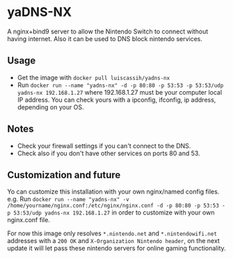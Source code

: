 # yaDNS-NX
A nginx+bind9 server to allow the Nintendo Switch to connect without having internet.
Also it can be used to DNS block nintendo services.

Usage
----------
- Get the image with `docker pull luiscassih/yadns-nx`
- Run `docker run --name "yadns-nx" -d -p 80:80 -p 53:53 -p 53:53/udp yadns-nx 192.168.1.27` where 192.168.1.27 must be your computer local IP address. You can check yours with a ipconfig, ifconfig, ip address, depending on your OS.

Notes
----------
- Check your firewall settings if you can't connect to the DNS.
- Check also if you don't have other services on ports 80 and 53.

Customization and future
----------
Yo can customize this installation with your own nginx/named config files.
e.g. Run `docker run --name "yadns-nx" -v /home/yourname/nginx.conf:/etc/nginx/nginx.conf -d -p 80:80 -p 53:53 -p 53:53/udp yadns-nx 192.168.1.27` in order to customize with your own nginx.conf file.

For now this image only resolves `*.nintendo.net` and `*.nintendowifi.net` addresses with a `200 OK` and `X-Organization Nintendo header`, on the next update it will let pass these nintendo servers for online gaming functionality.